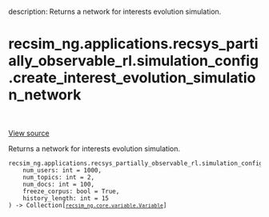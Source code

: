 description: Returns a network for interests evolution simulation.

<div itemscope itemtype="http://developers.google.com/ReferenceObject">
<meta itemprop="name" content="recsim_ng.applications.recsys_partially_observable_rl.simulation_config.create_interest_evolution_simulation_network" />
<meta itemprop="path" content="Stable" />
</div>

# recsim_ng.applications.recsys_partially_observable_rl.simulation_config.create_interest_evolution_simulation_network

<!-- Insert buttons and diff -->

<table class="tfo-notebook-buttons tfo-api nocontent" align="left">

</table>

<a target="_blank" href="https://github.com/google-research/recsim_ng/tree/master/recsim_ng/applications/recsys_partially_observable_rl/simulation_config.py">View
source</a>

Returns a network for interests evolution simulation.

<pre class="devsite-click-to-copy prettyprint lang-py tfo-signature-link">
<code>recsim_ng.applications.recsys_partially_observable_rl.simulation_config.create_interest_evolution_simulation_network(
    num_users: int = 1000,
    num_topics: int = 2,
    num_docs: int = 100,
    freeze_corpus: bool = True,
    history_length: int = 15
) -> Collection[<a href="../../../../recsim_ng/core/variable/Variable.md"><code>recsim_ng.core.variable.Variable</code></a>]
</code></pre>

<!-- Placeholder for "Used in" -->
